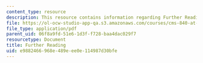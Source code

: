 ```yaml
---
content_type: resource
description: This resource contains information regarding Further Reading.
file: https://ol-ocw-studio-app-qa.s3.amazonaws.com/courses/cms-840-at-the-limit-violence-in-contemporary-representation-fall-2013/e9882466968e489eee0e114987d30bfe_MITCMS_840F13_FurtherRdng.pdf
file_type: application/pdf
parent_uid: 06f8a9fd-51e6-1d3f-f728-baa4dac029f7
resourcetype: Document
title: Further Reading
uid: e9882466-968e-489e-ee0e-114987d30bfe
---
```

